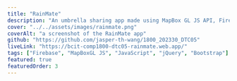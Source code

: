 ```yaml
---
title: "RainMate"
description: "An umbrella sharing app made using MapBox GL JS API, Firebase and Firestore. Designed with Figma, implemented with HTML, CSS and JavaScript."
cover: "../../assets/images/rainmate.png"
coverAlt: "a screenshot of the RainMate app"
github: "https://github.com/jasper-th-wang/1800_202330_DTC05"
liveLink: "https://bcit-comp1800-dtc05-rainmate.web.app/"
tags: ["Firebase", "MapBoxGL JS", "JavaScript", "jQuery", "Bootstrap"]
featured: true
featuredOrder: 3
---
```

